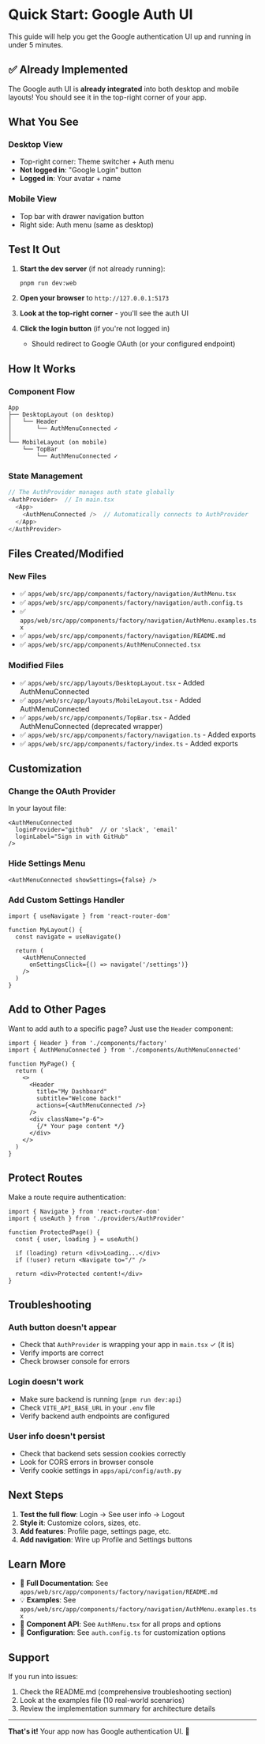 # Quick Start: Google Auth UI

This guide will help you get the Google authentication UI up and running in under 5 minutes.

## ✅ Already Implemented

The Google auth UI is **already integrated** into both desktop and mobile layouts! You should see it in the top-right corner of your app.

## What You See

### Desktop View
- Top-right corner: Theme switcher + Auth menu
- **Not logged in**: "Google Login" button
- **Logged in**: Your avatar + name

### Mobile View  
- Top bar with drawer navigation button
- Right side: Auth menu (same as desktop)

## Test It Out

1. **Start the dev server** (if not already running):
   ```bash
   pnpm run dev:web
   ```

2. **Open your browser** to `http://127.0.0.1:5173`

3. **Look at the top-right corner** - you'll see the auth UI

4. **Click the login button** (if you're not logged in)
   - Should redirect to Google OAuth (or your configured endpoint)

## How It Works

### Component Flow

```
App
├── DesktopLayout (on desktop)
│   └── Header
│       └── AuthMenuConnected ✓
│
└── MobileLayout (on mobile)
    └── TopBar
        └── AuthMenuConnected ✓
```

### State Management

```typescript
// The AuthProvider manages auth state globally
<AuthProvider>  // In main.tsx
  <App>
    <AuthMenuConnected />  // Automatically connects to AuthProvider
  </App>
</AuthProvider>
```

## Files Created/Modified

### New Files
- ✅ `apps/web/src/app/components/factory/navigation/AuthMenu.tsx`
- ✅ `apps/web/src/app/components/factory/navigation/auth.config.ts`
- ✅ `apps/web/src/app/components/factory/navigation/AuthMenu.examples.tsx`
- ✅ `apps/web/src/app/components/factory/navigation/README.md`
- ✅ `apps/web/src/app/components/AuthMenuConnected.tsx`

### Modified Files
- ✅ `apps/web/src/app/layouts/DesktopLayout.tsx` - Added AuthMenuConnected
- ✅ `apps/web/src/app/layouts/MobileLayout.tsx` - Added AuthMenuConnected
- ✅ `apps/web/src/app/components/TopBar.tsx` - Added AuthMenuConnected (deprecated wrapper)
- ✅ `apps/web/src/app/components/factory/navigation.ts` - Added exports
- ✅ `apps/web/src/app/components/factory/index.ts` - Added exports

## Customization

### Change the OAuth Provider

In your layout file:

```tsx
<AuthMenuConnected 
  loginProvider="github"  // or 'slack', 'email'
  loginLabel="Sign in with GitHub"
/>
```

### Hide Settings Menu

```tsx
<AuthMenuConnected showSettings={false} />
```

### Add Custom Settings Handler

```tsx
import { useNavigate } from 'react-router-dom'

function MyLayout() {
  const navigate = useNavigate()
  
  return (
    <AuthMenuConnected 
      onSettingsClick={() => navigate('/settings')}
    />
  )
}
```

## Add to Other Pages

Want to add auth to a specific page? Just use the `Header` component:

```tsx
import { Header } from './components/factory'
import { AuthMenuConnected } from './components/AuthMenuConnected'

function MyPage() {
  return (
    <>
      <Header
        title="My Dashboard"
        subtitle="Welcome back!"
        actions={<AuthMenuConnected />}
      />
      <div className="p-6">
        {/* Your page content */}
      </div>
    </>
  )
}
```

## Protect Routes

Make a route require authentication:

```tsx
import { Navigate } from 'react-router-dom'
import { useAuth } from './providers/AuthProvider'

function ProtectedPage() {
  const { user, loading } = useAuth()

  if (loading) return <div>Loading...</div>
  if (!user) return <Navigate to="/" />

  return <div>Protected content!</div>
}
```

## Troubleshooting

### Auth button doesn't appear
- Check that `AuthProvider` is wrapping your app in `main.tsx` ✓ (it is)
- Verify imports are correct
- Check browser console for errors

### Login doesn't work
- Make sure backend is running (`pnpm run dev:api`)
- Check `VITE_API_BASE_URL` in your `.env` file
- Verify backend auth endpoints are configured

### User info doesn't persist
- Check that backend sets session cookies correctly
- Look for CORS errors in browser console
- Verify cookie settings in `apps/api/config/auth.py`

## Next Steps

1. **Test the full flow**: Login → See user info → Logout
2. **Style it**: Customize colors, sizes, etc.
3. **Add features**: Profile page, settings page, etc.
4. **Add navigation**: Wire up Profile and Settings buttons

## Learn More

- 📖 **Full Documentation**: See `apps/web/src/app/components/factory/navigation/README.md`
- 💡 **Examples**: See `apps/web/src/app/components/factory/navigation/AuthMenu.examples.tsx`
- 🎨 **Component API**: See `AuthMenu.tsx` for all props and options
- 🔧 **Configuration**: See `auth.config.ts` for customization options

## Support

If you run into issues:

1. Check the README.md (comprehensive troubleshooting section)
2. Look at the examples file (10 real-world scenarios)
3. Review the implementation summary for architecture details

---

**That's it!** Your app now has Google authentication UI. 🎉
